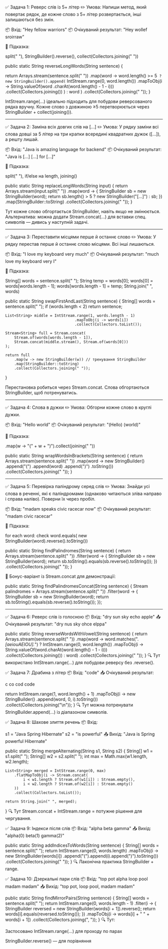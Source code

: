 ✅ Задача 1: Реверс слів із 5+ літер
✏️ Умова:
Напиши метод, який повертає рядок,
де кожне слово з 5+ літер розвертається,
інші залишаються без змін.

📦 Вхід: "Hey fellow warriors"
📦 Очікуваний результат: "Hey wollef sroirraw"

🧠 Підказка:

split(" "), StringBuilder().reverse(), 
collect(Collectors.joining(" "))

public static String reverseLongWords(String sentence) {

return Arrays.stream(sentence.split(" "))
.map(word -> word.length() >= 5`
? new StringBuilder().append(`
IntStream.range(0, word.length())
.mapToObj(i -> String.valueOf(word
.charAt(word.length() - 1 - i)))
.collect(Collectors.joining())
)
: word
)
.collect(Collectors.joining(" "));
}

IntStream.range(...) ідеально підходить для 
побудови реверсованого рядка вручну.
Кожне слово з довжиною ≥5 перетворюється 
через StringBuilder + collect(joining()).


--------------------------------------------------

✅ Задача 2: Заміна всіх довгих слів на [...]
✏️ Умова:
У рядку заміни всі слова довші за 5 літер на
три крапки всередині квадратних дужок ([...]),
а решту лишай.

📦 Вхід: "Java is amazing language for backend"
📦 Очікуваний результат: "Java is [...] [...] for [...]"

🧠 Підказка:

split(" "), if/else на length, joining()

public static String replaceLongWords(String input) {
return Arrays.stream(input.split(" "))
.map(word -> {
StringBuilder sb = new StringBuilder(word);
return sb.length() > 5 ? new StringBuilder("[...]") : sb;
})
.map(StringBuilder::toString)
.collect(Collectors.joining(" "));
}

Тут кожне слово обгортається StringBuilder, 
навіть якщо не змінюється.
Альтернатива: можна додати Stream.concat(...) для 
вставки спец. символів — дивись у наступній задачі.



------------------------------------------------

✅ Задача 3: Переставити місцями перше й останнє слово
✏️ Умова:
У рядку перестав перше й останнє слово місцями. 
Всі інші лишаються.

📦 Вхід: "I love my keyboard very much"
📦 Очікуваний результат: "much love my keyboard very I"

🧠 Підказка:

String[] words = sentence.split(" ");
String temp = words[0];
words[0] = words[words.length - 1];
words[words.length - 1] = temp;
String.join(" ", words)

public static String swapFirstAndLast(String sentence) {
String[] words = sentence.split(" ");
if (words.length < 2) return sentence;

    List<String> middle = IntStream.range(1, words.length - 1)
                                   .mapToObj(i -> words[i])
                                   .collect(Collectors.toList());

    Stream<String> full = Stream.concat(
        Stream.of(words[words.length - 1]),
        Stream.concat(middle.stream(), Stream.of(words[0]))
    );

    return full
        .map(w -> new StringBuilder(w)) // тренування StringBuilder
        .map(StringBuilder::toString)
        .collect(Collectors.joining(" "));
}

Перестановка робиться через Stream.concat.
Слова обгортаються StringBuilder, щоб потренуватись.


----------------------------------------------

✅ Задача 4: Слова в дужки
✏️ Умова:
Обгорни кожне слово в круглі дужки.

📦 Вхід: "Hello world"
📦 Очікуваний результат: "(Hello) (world)"

🧠 Підказка:

.map(w -> "(" + w + ")").collect(joining(" "))

public static String wrapWordsInBrackets(String sentence) {
return Arrays.stream(sentence.split(" "))
.map(word -> new StringBuilder()
.append("(")
.append(word)
.append(")")
.toString())
.collect(Collectors.joining(" "));
}

-----------------------------------------------

✅ Задача 5: Перевірка паліндрому серед слів
✏️ Умова:
Знайди усі слова в реченні, які є паліндромами 
(однаково читаються зліва направо і справа наліво).
Поверни їх через пробіл.

📦 Вхід: "madam speaks civic racecar now"
📦 Очікуваний результат: "madam civic racecar"

🧠 Підказка:

for each word: check word.equals(
new StringBuilder(word).reverse().toString())

public static String findPalindromes(String sentence) {
return Arrays.stream(sentence.split(" "))
.filter(word -> {
StringBuilder sb = new StringBuilder(word);
return sb.toString().equals(sb.reverse().toString());
})
.collect(Collectors.joining(" "));
}

🔸 Бонус-варіант із Stream.concat для демонстрації:

public static String findPalindromesConcat(String sentence) {
Stream<String> palindromes = Arrays.stream(sentence.split(" "))
.filter(word -> {
StringBuilder sb = new StringBuilder(word);
return sb.toString().equals(sb.reverse().toString());
});

--------------------

✅ Задача 6: Реверс слів із голосною
📦 Вхід: "dry sun sky echo apple"
📤 Очікуваний результат: "dry nus sky ohce elppa"

public static String reverseWordsWithVowel(String sentence) {
return Arrays.stream(sentence.split(" "))
.map(word -> word.matches(".*[aeiouAEIOU].*")
? IntStream.range(0, word.length())
.mapToObj(i -> String.valueOf(word.charAt(word.length() - 1 - i)))
.collect(Collectors.joining())
: word)
.collect(Collectors.joining(" "));
}
🔍 Тут використано IntStream.range(...) для побудови реверсу без .reverse().

✅ Задача 7: Драбина з літер
📦 Вхід: "code"
📤 Очікуваний результат:

c
co
cod
code

return IntStream.range(1, word.length() + 1)
.mapToObj(i -> new StringBuilder()
.append(word, 0, i).toString())
.collect(Collectors.joining("\n"));
}
🔍 Тут можна потренувати StringBuilder.append(...) із діапазоном символів.



✅ Задача 8: Шахове злиття речень
📦 Вхід:

s1 = "Java Spring Hibernate"
s2 = "is powerful"
📤 Вихід: "Java is Spring powerful Hibernate"

public static String mergeAlternating(String s1, String s2) {
String[] w1 = s1.split(" ");
String[] w2 = s2.split(" ");
int max = Math.max(w1.length, w2.length);

    List<String> merged = IntStream.range(0, max)
        .flatMapToObj(i -> Stream.concat(
            i < w1.length ? Stream.of(w1[i]) : Stream.empty(),
            i < w2.length ? Stream.of(w2[i]) : Stream.empty()
        ))
        .collect(Collectors.toList());

    return String.join(" ", merged);
}
🔍 Тут Stream.concat + IntStream.range = потужне рішення для чергування.

✅ Задача 9: Індекси після слів
📦 Вхід: "alpha beta gamma"
📤 Вихід: "alpha(0) beta(1) gamma(2)"

public static String addIndicesToWords(String sentence) {
String[] words = sentence.split(" ");
return IntStream.range(0, words.length)
.mapToObj(i -> new StringBuilder(words[i])
.append("(").append(i).append(")").toString())
.collect(Collectors.joining(" "));
}
🔍 Лаконічна практика StringBuilder + range.

✅ Задача 10: Дзеркальні пари слів
📦 Вхід: "top pot alpha loop pool madam madam"
📤 Вихід: "top pot, loop pool, madam madam"

public static String findMirrorPairs(String sentence) {
String[] words = sentence.split(" ");
return IntStream.range(0, words.length - 1)
.filter(i -> {
StringBuilder reversed = new StringBuilder(words[i + 1]).reverse();
return words[i].equals(reversed.toString());
})
.mapToObj(i -> words[i] + " " + words[i + 1])
.collect(Collectors.joining(", "));
}
🔍 Тут:

Застосовано IntStream.range(...) для проходу по парах

StringBuilder.reverse() — для порівняння


